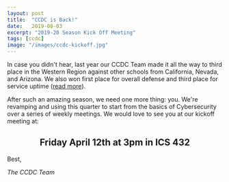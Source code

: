 ```yaml
---
layout: post
title:  "CCDC is Back!"
date:   2019-08-03
excerpt: "2019-20 Season Kick Off Meeting"
tags: [ccdc]
image: "/images/ccdc-kickoff.jpg"
---
```

In case you didn't hear, last year our CCDC Team made it all the way to third place in the Western Region against other schools from California, Nevada, and Arizona. We also won first place for overall defense and third place for service uptime ([read more](https://cpri.uci.edu/uci-advances-in-collegiate-cyber-defense-competition/)).

After such an amazing season, we need one more thing: you. We're revamping and using this quarter to start from the basics of Cybersecurity over a series of weekly meetings. We would love to see you at our kickoff meeting at:
<center>
<h2>
Friday April 12th at 3pm in ICS 432
</h2>
</center>
Best,

*The CCDC Team*
